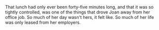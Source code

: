 That lunch had only ever been forty-five minutes long, and that it was so tightly controlled, was one of the things that drove Joan away from her office job. So much of her day wasn't hers, it felt like. So much of her life was only leased from her employers.
